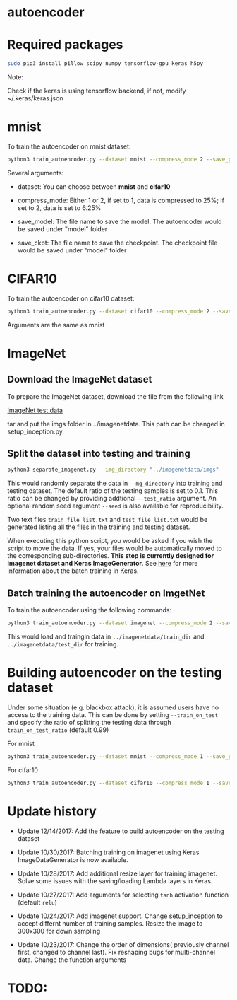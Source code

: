 # autoencoder

# Required packages
``` bash
sudo pip3 install pillow scipy numpy tensorflow-gpu keras h5py
```

Note:

Check if the keras is using tensorflow backend, if not, modify ~/.keras/keras.json

# mnist
To train the autoencoder on mnist dataset:

```bash
python3 train_autoencoder.py --dataset mnist --compress_mode 2 --save_prefix mnist --batch_size 1000 --epochs 1000
```

Several arguments:

- dataset: You can choose between **mnist** and **cifar10**

- compress_mode: Either 1 or 2, if set to 1, data is compressed to 25%; if set to 2, data is set to 6.25%

- save_model: The file name to save the model. The autoencoder would be saved under "model" folder

- save_ckpt: The file name to save the checkpoint. The checkpoint file would be saved under "model" folder

# CIFAR10
To train the autoencoder on cifar10 dataset:

```bash
python3 train_autoencoder.py --dataset cifar10 --compress_mode 2 --save_prefix cifar10 --batch_size 1000 --epochs 1000
```

Arguments are the same as mnist


# ImageNet

## Download the ImageNet dataset

To prepare the ImageNet dataset, download the file from the following link

[ImageNet test data](http://jaina.cs.ucdavis.edu/datasets/adv/imagenet/img.tar.gz)

tar and put the imgs folder in ../imagenetdata. This path can be changed in setup_inception.py.

## Split the dataset into testing and training

```bash
python3 separate_imagenet.py --img_directory "../imagenetdata/imgs"
```

This would randomly separate the data in `--mg_directory` into training and testing dataset. The default ratio of the testing samples is set to 0.1. This ratio can be changed by providing addtional `--test_ratio` argument. An optional random seed argument `--seed` is also available for reproducibility.

Two text files `train_file_list.txt` and `test_file_list.txt` would be generated listing all the files in the training and testing dataset.

When executing this python script, you would be asked if you wish the script to move the data. If yes, your files would be automatically moved to the corresponding sub-directories. **This step is currently designed for imagenet dataset and Keras ImageGenerator**. See [here](https://blog.keras.io/building-powerful-image-classification-models-using-very-little-data.html) for more information about the batch training in Keras.


## Batch training the autoencoder on ImgetNet 
To train the autoencoder using the following commands:

```bash
python3 train_autoencoder.py --dataset imagenet --compress_mode 2 --save_prefix imagenet --batch_size 100 --epochs 100 --use_tanh --train_imagenet
```
This would load and traingin data in `../imagenetdata/train_dir` and `../imagenetdata/test_dir` for training.

# Building autoencoder on the testing dataset

Under some situation (e.g. blackbox attack), it is assumed users have no access to the training data. This can be done by setting `--train_on_test` and specify the ratio of splitting the testing data through `--train_on_test_ratio` (default 0.99)

For mnist

```bash
python3 train_autoencoder.py --dataset mnist --compress_mode 1 --save_prefix test_mnist --batch_size 5000 --epochs 10000 --train_on_test
```

For cifar10

```bash
python3 train_autoencoder.py --dataset cifar10 --compress_mode 1 --save_prefix test_cifar10 --batch_size 5000 --epochs 10000 --train_on_test
```

# Update history

- Update 12/14/2017: Add the feature to build autoencoder on the testing dataset

- Update 10/30/2017: Batching training on imagenet using Keras ImageDataGenerator is now available.

- Update 10/28/2017: Add additional resize layer for training imagenet. Solve some issues with the saving/loading Lambda layers in Keras. 

- Update 10/27/2017: Add arguments for selecting `tanh` activation function (default `relu`)

- Update 10/24/2017: Add imagenet support. Change setup_inception to accept differnt number of training samples. Resize the image to 300x300 for down sampling

- Update 10/23/2017: Change the order of dimensions( previously channel first, changed to channel last). Fix reshaping bugs for multi-channel data. Change the function arguments






# TODO:

